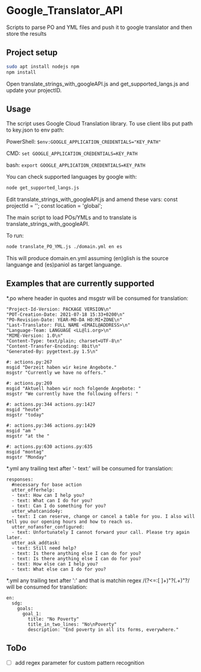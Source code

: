 # Google_Translator_API
Scripts to parse PO and YML files and push it to google translator and then store the results

## Project setup
```sh
sudo apt install nodejs npm
npm install
```
Open translate_strings_with_googleAPI.js and get_supported_langs.js and update your projectID.

## Usage
The script uses Google Cloud Translation library. 
To use client libs put path to key.json to env path:

PowerShell: `$env:GOOGLE_APPLICATION_CREDENTIALS="KEY_PATH"`

CMD: `set GOOGLE_APPLICATION_CREDENTIALS=KEY_PATH`

bash: `export GOOGLE_APPLICATION_CREDENTIALS=KEY_PATH`

You can check supported languages by google with:
```sh
node get_supported_langs.js
```
Edit translate_strings_with_googleAPI.js and amend these vars:
const projectId = '';
const location = 'global';

The main script to load POs/YMLs and to translate is translate_strings_with_googleAPI.

To run:
```sh
node translate_PO_YML.js ./domain.yml en es
```
This will produce domain.en.yml assuming (en)glish is the source languange and (es)paniol as target languange. 

## Examples that are currently supported

*.po where header in quotes and msgstr will be consumed for translation:
```
"Project-Id-Version: PACKAGE VERSION\n"
"POT-Creation-Date: 2021-07-18 15:33+0200\n"
"PO-Revision-Date: YEAR-MO-DA HO:MI+ZONE\n"
"Last-Translator: FULL NAME <EMAIL@ADDRESS>\n"
"Language-Team: LANGUAGE <LL@li.org>\n"
"MIME-Version: 1.0\n"
"Content-Type: text/plain; charset=UTF-8\n"
"Content-Transfer-Encoding: 8bit\n"
"Generated-By: pygettext.py 1.5\n"

#: actions.py:267
msgid "Derzeit haben wir keine Angebote."
msgstr "Currently we have no offers."

#: actions.py:269
msgid "Aktuell haben wir noch folgende Angebote: "
msgstr "We currently have the following offers: "

#: actions.py:344 actions.py:1427
msgid "heute"
msgstr "today"

#: actions.py:346 actions.py:1429
msgid "am "
msgstr "at the "

#: actions.py:630 actions.py:635
msgid "montag"
msgstr "Monday"
```

*.yml any trailing text after '- text:' will be consumed for translation:
```
responses:  
  #necessary for base action
  utter_offerhelp:
  - text: How can I help you?
  - text: What can I do for you?
  - text: Can I do something for you?
  utter_whatcanido4y:
  - text: I can reserve, change or cancel a table for you. I also will tell you our opening hours and how to reach us.
  utter_nofansfer_configured:
  - text: Unfortunately I cannot forward your call. Please try again later.
  utter_ask_addtask:
  - text: Still need help?
  - text: Is there anything else I can do for you?
  - text: Is there anything else I can do for you?
  - text: How else can I help you?
  - text: What else can I do for you?
```

*.yml any trailing text after ':' and that is matchin regex /(?<=:[ ]+)"?(.+)"?/ will be consumed for translation:
```
en:
  sdg:
    goals:
      goal_1:
        title: "No Poverty"
        title_in_two_lines: "No\nPoverty"
        description: "End poverty in all its forms, everywhere."
```

## ToDo
- [ ] add regex parameter for custom pattern recognition
